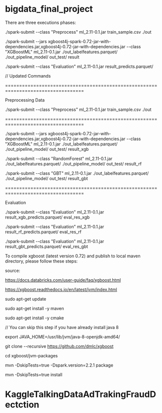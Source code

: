 # bigdata_final_project


There are three executions phases:

./spark-submit --class "Preprocess" ml_2.11-0.1.jar  train_sample.csv ./out

./spark-submit --jars xgboost4j-spark-0.72-jar-with-dependencies.jar,xgboost4j-0.72-jar-with-dependencies.jar --class "XGBoostML" ml_2.11-0.1.jar  ./out_labelfeatures.parquet/ ./out_pipeline_model/ out_test/ result

./spark-submit --class "Evaluation" ml_2.11-0.1.jar  result_predicts.parquet/

// Updated Commands

==================================================================================

Preprocessing Data

./spark-submit --class "Preprocess" ml_2.11-0.1.jar  train_sample.csv ./out


==================================================================================

./spark-submit --jars xgboost4j-spark-0.72-jar-with-dependencies.jar,xgboost4j-0.72-jar-with-dependencies.jar --class "XGBoostML" ml_2.11-0.1.jar  ./out_labelfeatures.parquet/ ./out_pipeline_model/ out_test/ result_xgb

./spark-submit --class "RandomForest" ml_2.11-0.1.jar ./out_labelfeatures.parquet/ ./out_pipeline_model/ out_test/ result_rf

./spark-submit --class "GBT" ml_2.11-0.1.jar  ./out_labelfeatures.parquet/ ./out_pipeline_model/ out_test/ result_gbt


==================================================================================

Evaluation

./spark-submit --class "Evaluation" ml_2.11-0.1.jar  result_xgb_predicts.parquet/ eval_res_xgb

./spark-submit --class "Evaluation" ml_2.11-0.1.jar  result_rf_predicts.parquet/ eval_res_rf

./spark-submit --class "Evaluation" ml_2.11-0.1.jar  result_gbt_predicts.parquet/ eval_res_gbt




To compile xgboost (latest version 0.72) and publish to local maven directory, please follow these steps:


source: 

https://docs.databricks.com/user-guide/faq/xgboost.html

https://xgboost.readthedocs.io/en/latest/jvm/index.html

sudo apt-get update

sudo apt-get install -y maven

sudo apt-get install -y cmake

// You can skip this step if you have already install java 8

export JAVA_HOME=/usr/lib/jvm/java-8-openjdk-amd64/

git clone --recursive https://github.com/dmlc/xgboost

cd xgboost/jvm-packages

mvn -DskipTests=true -Dspark.version=2.2.1 package

mvn -DskipTests=true install



# KaggleTalkingDataAdTrakingFraudDectction
